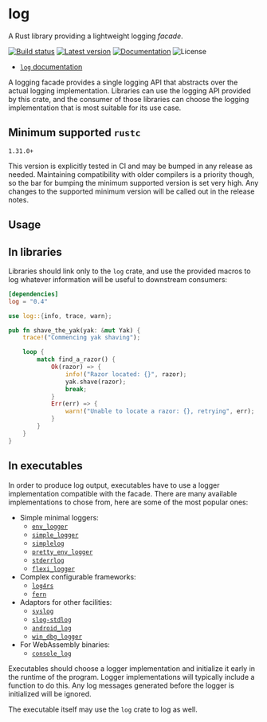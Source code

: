 log
===

A Rust library providing a lightweight logging *facade*.

[![Build status](https://img.shields.io/github/workflow/status/rust-lang/log/CI/master)](https://github.com/rust-lang/log/actions)
[![Latest version](https://img.shields.io/crates/v/log.svg)](https://crates.io/crates/log)
[![Documentation](https://docs.rs/log/badge.svg)](https://docs.rs/log)
![License](https://img.shields.io/crates/l/log.svg)

* [`log` documentation](https://docs.rs/log)

A logging facade provides a single logging API that abstracts over the actual
logging implementation. Libraries can use the logging API provided by this
crate, and the consumer of those libraries can choose the logging
implementation that is most suitable for its use case.


## Minimum supported `rustc`

`1.31.0+`

This version is explicitly tested in CI and may be bumped in any release as needed. Maintaining compatibility with older compilers is a priority though, so the bar for bumping the minimum supported version is set very high. Any changes to the supported minimum version will be called out in the release notes.

## Usage

## In libraries

Libraries should link only to the `log` crate, and use the provided macros to
log whatever information will be useful to downstream consumers:

```toml
[dependencies]
log = "0.4"
```

```rust
use log::{info, trace, warn};

pub fn shave_the_yak(yak: &mut Yak) {
    trace!("Commencing yak shaving");

    loop {
        match find_a_razor() {
            Ok(razor) => {
                info!("Razor located: {}", razor);
                yak.shave(razor);
                break;
            }
            Err(err) => {
                warn!("Unable to locate a razor: {}, retrying", err);
            }
        }
    }
}
```

## In executables

In order to produce log output, executables have to use a logger implementation compatible with the facade.
There are many available implementations to chose from, here are some of the most popular ones:

* Simple minimal loggers:
    * [`env_logger`](https://docs.rs/env_logger/*/env_logger/)
    * [`simple_logger`](https://github.com/borntyping/rust-simple_logger)
    * [`simplelog`](https://github.com/drakulix/simplelog.rs)
    * [`pretty_env_logger`](https://docs.rs/pretty_env_logger/*/pretty_env_logger/)
    * [`stderrlog`](https://docs.rs/stderrlog/*/stderrlog/)
    * [`flexi_logger`](https://docs.rs/flexi_logger/*/flexi_logger/)
* Complex configurable frameworks:
    * [`log4rs`](https://docs.rs/log4rs/*/log4rs/)
    * [`fern`](https://docs.rs/fern/*/fern/)
* Adaptors for other facilities:
    * [`syslog`](https://docs.rs/syslog/*/syslog/)
    * [`slog-stdlog`](https://docs.rs/slog-stdlog/*/slog_stdlog/)
    * [`android_log`](https://docs.rs/android_log/*/android_log/)
    * [`win_dbg_logger`](https://docs.rs/win_dbg_logger/*/win_dbg_logger/)
* For WebAssembly binaries:
    * [`console_log`](https://docs.rs/console_log/*/console_log/)

Executables should choose a logger implementation and initialize it early in the
runtime of the program. Logger implementations will typically include a
function to do this. Any log messages generated before the logger is
initialized will be ignored.

The executable itself may use the `log` crate to log as well.
